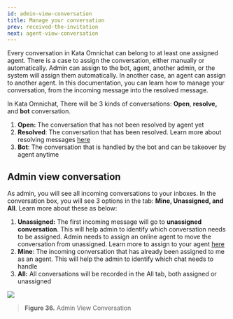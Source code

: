 ```yaml
---
id: admin-view-conversation
title: Manage your conversation
prev: received-the-invitation
next: agent-view-conversation
---
```


Every conversation in Kata Omnichat can belong to at least one assigned agent. There is a case to assign the conversation, either manually or automatically. Admin can assign to the bot, agent, another admin, or the system will assign them automatically. In another case, an agent can assign to another agent. In this documentation, you can learn how to manage your conversation, from the incoming message into the resolved message.

In Kata Omnichat, There will be 3 kinds of conversations: **Open**, **resolve,** and **bot** conversation.

1. **Open:** The conversation that has not been resolved by agent yet
2. **Resolved**: The conversation that has been resolved. Learn more about resolving messages [here](/kata-omnichat/manage-your-conversation/resolve-conversation)
3. **Bot**: The conversation that is handled by the bot and can be takeover by agent anytime

## Admin view conversation

As admin, you will see all incoming conversations to your inboxes. In the conversation box, you will see 3 options in the tab: **Mine, Unassigned, **and** All**. Learn more about these as below:

1. **Unassigned:** The first incoming message will go to **unassigned conversation**. This will help admin to identify which conversation needs to be assigned. Admin needs to assign an online agent to move the conversation from unassigned. Learn more to assign to your agent [here](/kata-omnichat/manage-your-conversation/manual-agent-assignment)
2. **Mine**: The incoming conversation that has already been assigned to me as an agent. This will help the admin to identify which chat needs to handle
3. **All:** All conversations will be recorded in the All tab, both assigned or unassigned

![](https://lh5.googleusercontent.com/RP0HxuKhAtZxEIH2a4vxAhd6FkQwyo65u2x7VPABmTk-oLv9IR2w509nqNigtkkBuLvCbpF_FY7iv6w7YAHbhn0V1QQMdErQYXLxEnp3VrDn-KQyL9VQHYZTCQuH3rQfxo5kP9WE)

> **Figure 36.** Admin View Conversation
